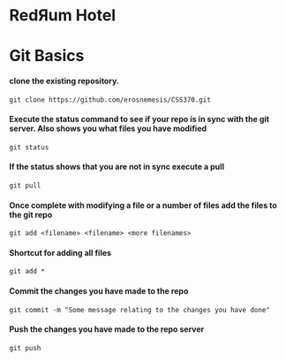 # RedЯum Hotel

# Git Basics

#### clone the existing repository.
`git clone https://github.com/erosnemesis/CSS370.git`

#### Execute the status command to see if your repo is in sync with the git server. Also shows you what files you have modified
`git status`

#### If the status shows that you are not in sync execute a pull
`git pull`

#### Once complete with modifying a file or a number of files add the files to the git repo
`git add <filename> <filename> <more filenames>`

#### Shortcut for adding all files
`git add *`

#### Commit the changes you have made to the repo
`git commit -m "Some message relating to the changes you have done"`

#### Push the changes you have made to the repo server
`git push`
